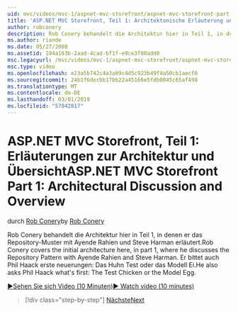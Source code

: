 ```yaml
---
uid: mvc/videos/mvc-1/aspnet-mvc-storefront/aspnet-mvc-storefront-part-1-architectural-discussion-and-overview
title: 'ASP.NET MVC Storefront, Teil 1: Architektonische Erläuterung und Übersicht | Microsoft-Dokumentation'
author: robconery
description: Rob Conery behandelt die Architektur hier in Teil 1, in denen er das Repository-Muster mit Ayende Rahien und Steve Harman erläutert. Darüber hinaus fordert er Phil...
ms.author: riande
ms.date: 05/27/2008
ms.assetid: 194a163b-2aad-4cad-bf1f-e9ce3f80add0
msc.legacyurl: /mvc/videos/mvc-1/aspnet-mvc-storefront/aspnet-mvc-storefront-part-1-architectural-discussion-and-overview
msc.type: video
ms.openlocfilehash: e23a5b742c4a3a89c4d5c923b49f4a50cb1aecf6
ms.sourcegitcommit: 24b1f6decbb17bb22a45166e5fdb0845c65af498
ms.translationtype: MT
ms.contentlocale: de-DE
ms.lasthandoff: 03/01/2019
ms.locfileid: "57042817"
---
```

<a name="aspnet-mvc-storefront-part-1-architectural-discussion-and-overview"></a><span data-ttu-id="3f26f-104">ASP.NET MVC Storefront, Teil 1: Erläuterungen zur Architektur und Übersicht</span><span class="sxs-lookup"><span data-stu-id="3f26f-104">ASP.NET MVC Storefront Part 1: Architectural Discussion and Overview</span></span>
====================
<span data-ttu-id="3f26f-105">durch [Rob Conery](https://github.com/robconery)</span><span class="sxs-lookup"><span data-stu-id="3f26f-105">by [Rob Conery](https://github.com/robconery)</span></span>

<span data-ttu-id="3f26f-106">Rob Conery behandelt die Architektur hier in Teil 1, in denen er das Repository-Muster mit Ayende Rahien und Steve Harman erläutert.</span><span class="sxs-lookup"><span data-stu-id="3f26f-106">Rob Conery covers the initial architecture here, in part 1, where he discusses the Repository Pattern with Ayende Rahien and Steve Harman.</span></span> <span data-ttu-id="3f26f-107">Er bittet auch Phil Haack erste neuerungen: Das Huhn Test oder das Modell Ei.</span><span class="sxs-lookup"><span data-stu-id="3f26f-107">He also asks Phil Haack what's first: The Test Chicken or the Model Egg.</span></span>

[<span data-ttu-id="3f26f-108">&#9654;Sehen Sie sich Video (10 Minuten)</span><span class="sxs-lookup"><span data-stu-id="3f26f-108">&#9654; Watch video (10 minutes)</span></span>](https://channel9.msdn.com/Blogs/ASP-NET-Site-Videos/aspnet-mvc-storefront-part-1-architectural-discussion-and-overview)

> [!div class="step-by-step"]
> [<span data-ttu-id="3f26f-109">Nächste</span><span class="sxs-lookup"><span data-stu-id="3f26f-109">Next</span></span>](aspnet-mvc-storefront-part-2-the-repository-pattern.md)
